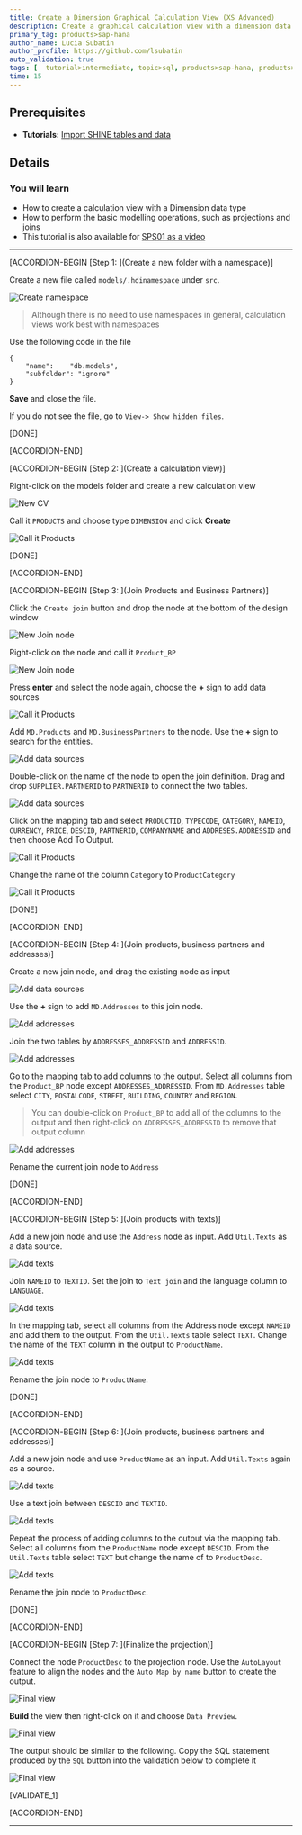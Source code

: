 ```yaml
---
title: Create a Dimension Graphical Calculation View (XS Advanced)
description: Create a graphical calculation view with a dimension data type.
primary_tag: products>sap-hana
author_name: Lucia Subatin
author_profile: https://github.com/lsubatin
auto_validation: true
tags: [  tutorial>intermediate, topic>sql, products>sap-hana, products>sap-hana\,-express-edition   ]
time: 15
---
```

## Prerequisites  
- **Tutorials:** [Import SHINE tables and data](https://developers.sap.com/tutorials/xsa-import-shine-data.html)

## Details
### You will learn  
- How to create a calculation view with a Dimension data type
- How to perform the basic modelling operations, such as projections and joins
- This tutorial is also available for [SPS01 as a video](https://youtube.com/watch?v=c520hUfd88E)

---

[ACCORDION-BEGIN [Step 1: ](Create a new folder with a namespace)]

Create a new file called `models/.hdinamespace` under `src`.

![Create namespace](hdi.png)

> Although there is no need to use namespaces in general, calculation views work best with namespaces

Use the following code in the file

```text
{
    "name":    "db.models",
    "subfolder": "ignore"
}

```

**Save** and close the file.

If you do not see the file, go to `View-> Show hidden files`.

[DONE]

[ACCORDION-END]

[ACCORDION-BEGIN [Step 2: ](Create a calculation view)]

Right-click on the models folder and create a new calculation view

![New CV](1.png)

Call it `PRODUCTS` and choose type `DIMENSION` and click **Create**

![Call it Products](2.png)

[DONE]

[ACCORDION-END]

[ACCORDION-BEGIN [Step 3: ](Join Products and Business Partners)]

Click the `Create join` button and drop the node at the bottom of the design window

![New Join node](join1.gif)

Right-click on the node and call it `Product_BP`

![New Join node](rename.png)

Press **enter** and select the node again, choose the **+** sign to add data sources

![Call it Products](4.png)

Add `MD.Products` and `MD.BusinessPartners` to the node. Use the **+** sign to search for the entities.

![Add data sources](a1.gif)

Double-click on the name of the node to open the join definition. Drag and drop `SUPPLIER.PARTNERID` to `PARTNERID` to connect the two tables.

![Add data sources](a2.gif)

Click on the mapping tab and select `PRODUCTID`, `TYPECODE`, `CATEGORY`, `NAMEID`, `CURRENCY`, `PRICE`,  `DESCID`, `PARTNERID`, `COMPANYNAME` and `ADDRESES.ADDRESSID` and then choose Add To Output.

![Call it Products](6.png)

Change the name of the column `Category` to `ProductCategory`

![Call it Products](7.png)

[DONE]

[ACCORDION-END]

[ACCORDION-BEGIN [Step 4: ](Join products, business partners and addresses)]

Create a new join node, and drag the existing node as input

![Add data sources](a3.gif)

Use the **+** sign to add `MD.Addresses` to this join node.

![Add addresses](8.png)

Join the two tables by `ADDRESSES_ADDRESSID` and `ADDRESSID`.

![Add addresses](9.png)

Go to the mapping tab to add columns to the output. Select all columns from the `Product_BP` node except `ADDRESSES_ADDRESSID`. From `MD.Addresses` table select  `CITY`, `POSTALCODE`, `STREET`, `BUILDING`, `COUNTRY` and `REGION`.

> You can double-click on `Product_BP` to add all of the columns to the output and then right-click on `ADDRESSES_ADDRESSID` to remove that output column

![Add addresses](10.png)

Rename the current join node to `Address`

[DONE]

[ACCORDION-END]


[ACCORDION-BEGIN [Step 5: ](Join products with texts)]

Add a new join node and use the `Address` node as input. Add `Util.Texts` as a data source.

![Add texts](11.png)

Join `NAMEID` to `TEXTID`. Set the join to `Text join`  and the language column to `LANGUAGE`.

![Add texts](12.png)

In the mapping tab, select all columns from the Address node except `NAMEID` and add them to the output. From the `Util.Texts` table select `TEXT`.
Change the name of the `TEXT` column in the output to `ProductName`.

![Add texts](13.png)

Rename the join node to `ProductName`.

[DONE]

[ACCORDION-END]


[ACCORDION-BEGIN [Step 6: ](Join products, business partners and addresses)]

Add a new join node and use `ProductName` as an input. Add `Util.Texts` again as a source.

![Add texts](11.png)

Use a text join between `DESCID` and `TEXTID`.

![Add texts](14.png)

Repeat the process of adding columns to the output via the mapping tab. Select all columns from the `ProductName` node except `DESCID`. From the `Util.Texts` table select `TEXT` but change the name of  to `ProductDesc`.

![Add texts](15.png)

Rename the join node to `ProductDesc`.

[DONE]

[ACCORDION-END]

[ACCORDION-BEGIN [Step 7: ](Finalize the projection)]

Connect the node `ProductDesc` to the projection node. Use the `AutoLayout` feature to align the nodes and the `Auto Map by name` button to create the output.

![Final view](final.png)

**Build** the view then right-click on it and choose `Data Preview`.

![Final view](17.png)

The output should be similar to the following. Copy the SQL statement produced by the `SQL` button into the validation below to complete it

![Final view](sql.png)

[VALIDATE_1]

[ACCORDION-END]


---
